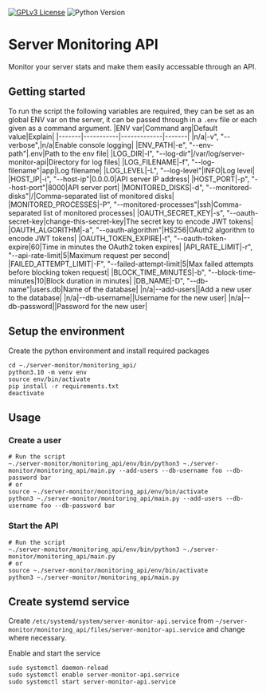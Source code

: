 [![GPLv3 License](https://img.shields.io/badge/License-GPL%20v3-yellow.svg)](https://opensource.org/licenses/)
![Python Version](https://img.shields.io/badge/python-3.10%2B-blue?logo=python&logoColor=white)

# Server Monitoring API
Monitor your server stats and make them easily accessable through an API.


## Getting started
To run the script the following variables are required, they can be set as an global ENV var on the server, it can be passed through in a `.env` file or each given as a command argument.
|ENV var|Command arg|Default value|Explain|
|-------|-----------|-------------|-------|
|n/a|-v", "--verbose",|n/a|Enable console logging|
|ENV_PATH|-e", "--env-path"|.env|Path to the env file|
|LOG_DIR|-l", "--log-dir"|/var/log/server-monitor-api|Directory for log files|
|LOG_FILENAME|-f", "--log-filename"|app|Log filename|
|LOG_LEVEL|-L", "--log-level"|INFO|Log level|
|HOST_IP|-i", "--host-ip"|0.0.0.0|API server IP address|
|HOST_PORT|-p", "--host-port"|8000|API server port|
|MONITORED_DISKS|-d", "--monitored-disks"|/|Comma-separated list of monitored disks|
|MONITORED_PROCESSES|-P", "--monitored-processes"|ssh|Comma-separated list of monitored processes|
|OAUTH_SECRET_KEY|-s", "--oauth-secret-key|change-this-secret-key|The secret key to encode JWT tokens|
|OAUTH_ALGORITHM|-a", "--oauth-algorithm"|HS256|OAuth2 algorithm to encode JWT tokens|
|OAUTH_TOKEN_EXPIRE|-t", "--oauth-token-expire|60|Time in minutes the OAuth2 token expires|
|API_RATE_LIMIT|-r", "--api-rate-limit|5|Maximum request per second|
|FAILED_ATTEMPT_LIMIT|-F", "--failed-attempt-limit|5|Max failed attempts before blocking token request|
|BLOCK_TIME_MINUTES|-b", "--block-time-minutes|10|Block duration in minutes|
|DB_NAME|-D", "--db-name"|users.db|Name of the database|
|n/a|--add-users||Add a new user to the database|
|n/a|--db-username||Username for the new user|
|n/a|--db-password||Password for the new user|


## Setup the environment
Create the python environment and install required packages
```
cd ~./server-monitor/monitoring_api/
python3.10 -m venv env
source env/bin/activate
pip install -r requirements.txt
deactivate
```


## Usage
### Create a user
```
# Run the script
~./server-monitor/monitoring_api/env/bin/python3 ~./server-monitor/monitoring_api/main.py --add-users --db-username foo --db-password bar
# or
source ~./server-monitor/monitoring_api/env/bin/activate
python3 ~./server-monitor/monitoring_api/main.py --add-users --db-username foo --db-password bar
```

### Start the API
```
# Run the script
~./server-monitor/monitoring_api/env/bin/python3 ~./server-monitor/monitoring_api/main.py
# or
source ~./server-monitor/monitoring_api/env/bin/activate
python3 ~./server-monitor/monitoring_api/main.py
```


## Create systemd service
Create `/etc/systemd/system/server-monitor-api.service` from `~/server-monitor/monitoring_api/files/server-monitor-api.service` and change where necessary.

Enable and start the service
```
sudo systemctl daemon-reload
sudo systemctl enable server-monitor-api.service
sudo systemctl start server-monitor-api.service
```
